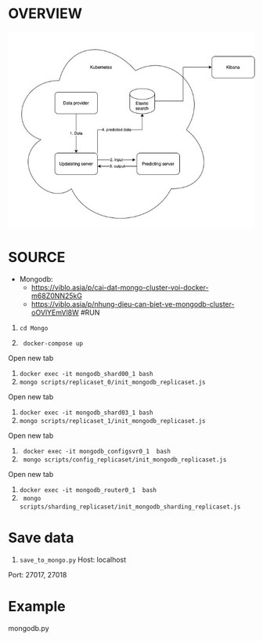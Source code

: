 # OVERVIEW
![Architecture](Architecture.jpeg)

# SOURCE
+ Mongodb:
    + https://viblo.asia/p/cai-dat-mongo-cluster-voi-docker-m68Z0NN25kG
    + https://viblo.asia/p/nhung-dieu-can-biet-ve-mongodb-cluster-oOVlYEmVl8W
#RUN

1. ```cd Mongo```
   
2. ``` docker-compose up```

Open new tab
1. ```docker exec -it mongodb_shard00_1 bash```
2. ```mongo scripts/replicaset_0/init_mongodb_replicaset.js```

Open new tab
1. ```docker exec -it mongodb_shard03_1 bash```
2. ```mongo scripts/replicaset_1/init_mongodb_replicaset.js```

Open new tab
1. ``` docker exec -it mongodb_configsvr0_1  bash```
2. ``` mongo scripts/config_replicaset/init_mongodb_replicaset.js```

Open new tab
1. ```docker exec -it mongodb_router0_1  bash```
2. ``` mongo scripts/sharding_replicaset/init_mongodb_sharding_replicaset.js```

# Save data

1. ```save_to_mongo.py```
Host: localhost

Port: 27017, 27018



# Example

mongodb.py 